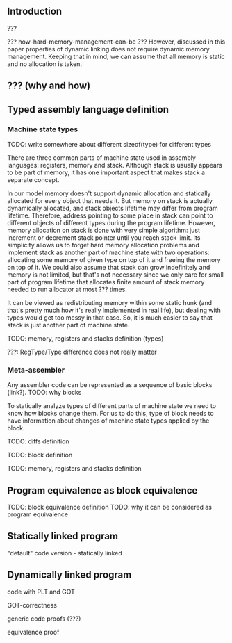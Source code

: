## Introduction

???

??? how-hard-memory-management-can-be ??? However, discussed in this
paper properties of dynamic linking does not require dynamic memory
management. Keeping that in mind, we can assume that all memory is static
and no allocation is taken.

## ??? (why and how)

## Typed assembly language definition

### Machine state types

TODO: write somewhere about different sizeof(type) for different types

There are three common parts of machine state used in assembly languages:
registers, memory and stack. Although stack is usually appears to be part
of memory, it has one important aspect that makes stack a separate concept.

In our model memory doesn't support dynamic allocation and statically
allocated for every object that needs it. But memory on stack is actually
dynamically allocated, and stack objects lifetime may differ from program
lifetime. Therefore, address pointing to some place in stack can point to
different objects of different types during the program lifetime. However,
memory allocation on stack is done with very simple algorithm: just
increment or decrement stack pointer until you reach stack limit. Its
simplicity allows us to forget hard memory allocation problems and
implement stack as another part of machine state with two operations:
allocating some memory of given type on top of it and freeing the memory on
top of it. We could also assume that stack can grow indefinitely and memory
is not limited, but that's not necessary since we only care for small part
of program lifetime that allocates finite amount of stack memory needed to
run allocator at most ??? times.

It
can be viewed as redistributing memory within some static hunk (and that's
pretty much how it's really implemented in real life), but dealing with
types would get too messy in that case. So, it is much easier to say that
stack is just another part of machine state.

TODO: memory, registers and stacks definition (types)

???: RegType/Type difference does not really matter

### Meta-assembler

Any assembler code can be represented as a sequence of basic blocks (link?).
TODO: why blocks

To statically analyze types of different parts of machine state we need to
know how blocks change them. For us to do this, type of block needs to have
information about changes of machine state types applied by the block.

TODO: diffs definition

TODO: block definition

TODO: memory, registers and stacks definition

## Program equivalence as block equivalence

TODO: block equivalence definition
TODO: why it can be considered as program equivalence

## Statically linked program

"default" code version - statically linked

## Dynamically linked program

code with PLT and GOT

GOT-correctness

generic code proofs (???)

equivalence proof
